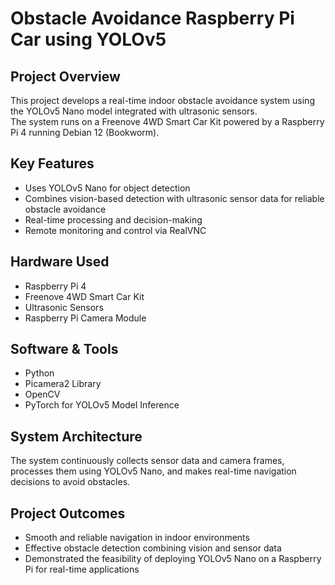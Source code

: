 # Obstacle Avoidance Raspberry Pi Car using YOLOv5

## Project Overview
This project develops a real-time indoor obstacle avoidance system using the YOLOv5 Nano model integrated with ultrasonic sensors.  
The system runs on a Freenove 4WD Smart Car Kit powered by a Raspberry Pi 4 running Debian 12 (Bookworm).

## Key Features
- Uses YOLOv5 Nano for object detection
- Combines vision-based detection with ultrasonic sensor data for reliable obstacle avoidance
- Real-time processing and decision-making
- Remote monitoring and control via RealVNC

## Hardware Used
- Raspberry Pi 4
- Freenove 4WD Smart Car Kit
- Ultrasonic Sensors
- Raspberry Pi Camera Module

## Software & Tools
- Python
- Picamera2 Library
- OpenCV
- PyTorch for YOLOv5 Model Inference

## System Architecture
The system continuously collects sensor data and camera frames, processes them using YOLOv5 Nano, and makes real-time navigation decisions to avoid obstacles.

## Project Outcomes
- Smooth and reliable navigation in indoor environments
- Effective obstacle detection combining vision and sensor data
- Demonstrated the feasibility of deploying YOLOv5 Nano on a Raspberry Pi for real-time applications
